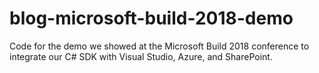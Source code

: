 # blog-microsoft-build-2018-demo
Code for the demo we showed at the Microsoft Build 2018 conference to integrate our C# SDK with Visual Studio, Azure, and SharePoint.

